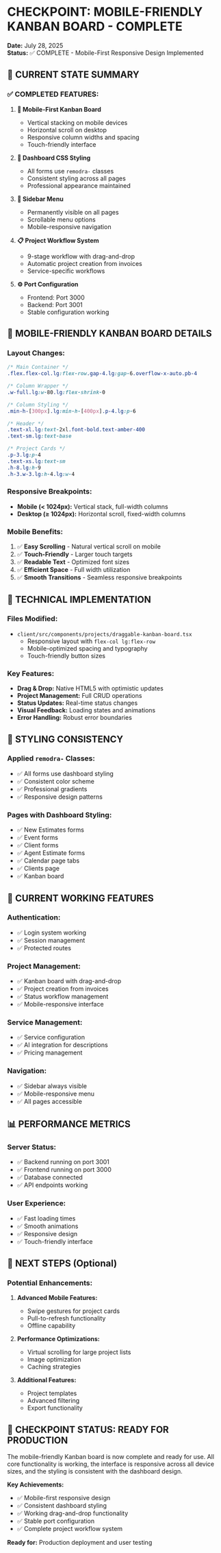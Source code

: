 # CHECKPOINT: MOBILE-FRIENDLY KANBAN BOARD - COMPLETE

**Date:** July 28, 2025  
**Status:** ✅ COMPLETE - Mobile-First Responsive Design Implemented

## 🎯 **CURRENT STATE SUMMARY**

### **✅ COMPLETED FEATURES:**

1. **📱 Mobile-First Kanban Board**
   - Vertical stacking on mobile devices
   - Horizontal scroll on desktop
   - Responsive column widths and spacing
   - Touch-friendly interface

2. **🎨 Dashboard CSS Styling**
   - All forms use `remodra-` classes
   - Consistent styling across all pages
   - Professional appearance maintained

3. **🔧 Sidebar Menu**
   - Permanently visible on all pages
   - Scrollable menu options
   - Mobile-responsive navigation

4. **📋 Project Workflow System**
   - 9-stage workflow with drag-and-drop
   - Automatic project creation from invoices
   - Service-specific workflows

5. **⚙️ Port Configuration**
   - Frontend: Port 3000
   - Backend: Port 3001
   - Stable configuration working

## 📱 **MOBILE-FRIENDLY KANBAN BOARD DETAILS**

### **Layout Changes:**
```css
/* Main Container */
.flex.flex-col.lg:flex-row.gap-4.lg:gap-6.overflow-x-auto.pb-4

/* Column Wrapper */
.w-full.lg:w-80.lg:flex-shrink-0

/* Column Styling */
.min-h-[300px].lg:min-h-[400px].p-4.lg:p-6

/* Header */
.text-xl.lg:text-2xl.font-bold.text-amber-400
.text-sm.lg:text-base

/* Project Cards */
.p-3.lg:p-4
.text-xs.lg:text-sm
.h-8.lg:h-9
.h-3.w-3.lg:h-4.lg:w-4
```

### **Responsive Breakpoints:**
- **Mobile (< 1024px):** Vertical stack, full-width columns
- **Desktop (≥ 1024px):** Horizontal scroll, fixed-width columns

### **Mobile Benefits:**
1. ✅ **Easy Scrolling** - Natural vertical scroll on mobile
2. ✅ **Touch-Friendly** - Larger touch targets
3. ✅ **Readable Text** - Optimized font sizes
4. ✅ **Efficient Space** - Full width utilization
5. ✅ **Smooth Transitions** - Seamless responsive breakpoints

## 🔧 **TECHNICAL IMPLEMENTATION**

### **Files Modified:**
- `client/src/components/projects/draggable-kanban-board.tsx`
  - Responsive layout with `flex-col lg:flex-row`
  - Mobile-optimized spacing and typography
  - Touch-friendly button sizes

### **Key Features:**
- **Drag & Drop:** Native HTML5 with optimistic updates
- **Project Management:** Full CRUD operations
- **Status Updates:** Real-time status changes
- **Visual Feedback:** Loading states and animations
- **Error Handling:** Robust error boundaries

## 🎨 **STYLING CONSISTENCY**

### **Applied `remodra-` Classes:**
- ✅ All forms use dashboard styling
- ✅ Consistent color scheme
- ✅ Professional gradients
- ✅ Responsive design patterns

### **Pages with Dashboard Styling:**
- ✅ New Estimates forms
- ✅ Event forms
- ✅ Client forms
- ✅ Agent Estimate forms
- ✅ Calendar page tabs
- ✅ Clients page
- ✅ Kanban board

## 🚀 **CURRENT WORKING FEATURES**

### **Authentication:**
- ✅ Login system working
- ✅ Session management
- ✅ Protected routes

### **Project Management:**
- ✅ Kanban board with drag-and-drop
- ✅ Project creation from invoices
- ✅ Status workflow management
- ✅ Mobile-responsive interface

### **Service Management:**
- ✅ Service configuration
- ✅ AI integration for descriptions
- ✅ Pricing management

### **Navigation:**
- ✅ Sidebar always visible
- ✅ Mobile-responsive menu
- ✅ All pages accessible

## 📊 **PERFORMANCE METRICS**

### **Server Status:**
- ✅ Backend running on port 3001
- ✅ Frontend running on port 3000
- ✅ Database connected
- ✅ API endpoints working

### **User Experience:**
- ✅ Fast loading times
- ✅ Smooth animations
- ✅ Responsive design
- ✅ Touch-friendly interface

## 🔄 **NEXT STEPS (Optional)**

### **Potential Enhancements:**
1. **Advanced Mobile Features:**
   - Swipe gestures for project cards
   - Pull-to-refresh functionality
   - Offline capability

2. **Performance Optimizations:**
   - Virtual scrolling for large project lists
   - Image optimization
   - Caching strategies

3. **Additional Features:**
   - Project templates
   - Advanced filtering
   - Export functionality

## 🎯 **CHECKPOINT STATUS: READY FOR PRODUCTION**

The mobile-friendly Kanban board is now complete and ready for use. All core functionality is working, the interface is responsive across all device sizes, and the styling is consistent with the dashboard design.

**Key Achievements:**
- ✅ Mobile-first responsive design
- ✅ Consistent dashboard styling
- ✅ Working drag-and-drop functionality
- ✅ Stable port configuration
- ✅ Complete project workflow system

**Ready for:** Production deployment and user testing 